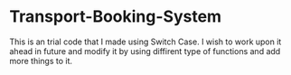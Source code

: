 # Transport-Booking-System
This is an trial code that I made using Switch Case. I wish to work upon it ahead in future and modify it by using diffirent type of functions and add more things to it.
